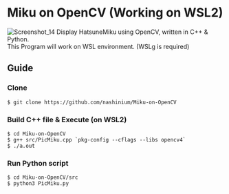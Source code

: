 # Miku on OpenCV (Working on WSL2)
![Screenshot_14](https://user-images.githubusercontent.com/61770052/134467102-41ec3285-fe34-4ce8-91f2-4e3a3dd6c4df.jpg)
Display HatsuneMiku using OpenCV, written in C++ & Python.<br>
This Program will work on WSL environment. (WSLg is required)
## Guide
### Clone
``` shell
$ git clone https://github.com/nashinium/Miku-on-OpenCV
```
### Build C++ file & Execute (on WSL2)
```shell
$ cd Miku-on-OpenCV
$ g++ src/PicMiku.cpp `pkg-config --cflags --libs opencv4`
$ ./a.out 
```
### Run Python script
```shell
$ cd Miku-on-OpenCV/src
$ python3 PicMiku.py
```
